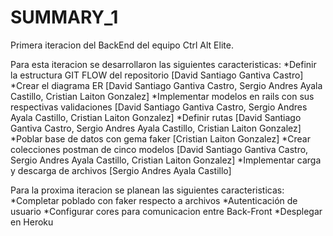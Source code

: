# SUMMARY_1

Primera iteracion del BackEnd del equipo Ctrl Alt Elite.

Para esta iteracion se desarrollaron las siguientes caracteristicas:
*Definir la estructura GIT FLOW del repositorio [David Santiago Gantiva Castro]
*Crear el diagrama ER [David Santiago Gantiva Castro, Sergio Andres Ayala Castillo, Cristian Laiton Gonzalez]
*Implementar modelos en rails con sus respectivas validaciones [David Santiago Gantiva Castro, Sergio Andres Ayala Castillo, Cristian Laiton Gonzalez]
*Definir rutas [David Santiago Gantiva Castro, Sergio Andres Ayala Castillo, Cristian Laiton Gonzalez]
*Poblar base de datos con gema faker [Cristian Laiton Gonzalez]
*Crear colecciones postman de cinco modelos [David Santiago Gantiva Castro, Sergio Andres Ayala Castillo, Cristian Laiton Gonzalez]
*Implementar carga y descarga de archivos [Sergio Andres Ayala Castillo]

Para la proxima iteracion se planean las siguientes caracteristicas:
*Completar poblado con faker respecto a archivos
*Autenticación de usuario
*Configurar cores para comunicacion entre Back-Front
*Desplegar en Heroku